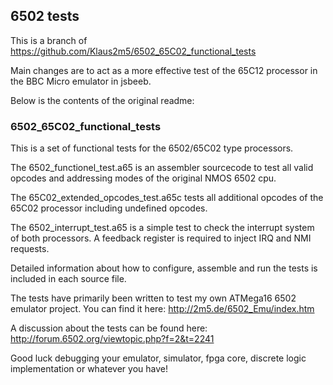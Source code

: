 6502 tests
----------
This is a branch of https://github.com/Klaus2m5/6502_65C02_functional_tests

Main changes are to act as a more effective test of the 65C12 processor in
the BBC Micro emulator in jsbeeb.

Below is the contents of the original readme:

### 6502_65C02_functional_tests

This is a set of functional tests for the 6502/65C02 type processors.

The 6502_functionel_test.a65 is an assembler sourcecode to test all valid
opcodes and addressing modes of the original NMOS 6502 cpu.

The 65C02_extended_opcodes_test.a65c tests all additional opcodes of the
65C02 processor including undefined opcodes.

The 6502_interrupt_test.a65 is a simple test to check the interrupt system
of both processors. A feedback register is required to inject IRQ and NMI
requests.

Detailed information about how to configure, assemble and run the tests is
included in each source file.

The tests have primarily been written to test my own ATMega16 6502 emulator
project. You can find it here: http://2m5.de/6502_Emu/index.htm

A discussion about the tests can be found here:
http://forum.6502.org/viewtopic.php?f=2&t=2241

Good luck debugging your emulator, simulator, fpga core, discrete
logic implementation or whatever you have!
